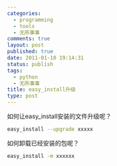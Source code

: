 ```yaml
--- 
categories: 
  - programming
  - tools
  - 无所事事
comments: true
layout: post
published: true
date: 2011-01-10 19:14:31
status: publish
tags: 
  - python
  - 无所事事
title: easy_install升级
type: post
---
```


如何让easy_install安装的文件升级呢？

```sh
easy_install --upgrade xxxxx
```

如何卸载已经安装的包呢？

```sh
easy_install -m xxxxxx
```
